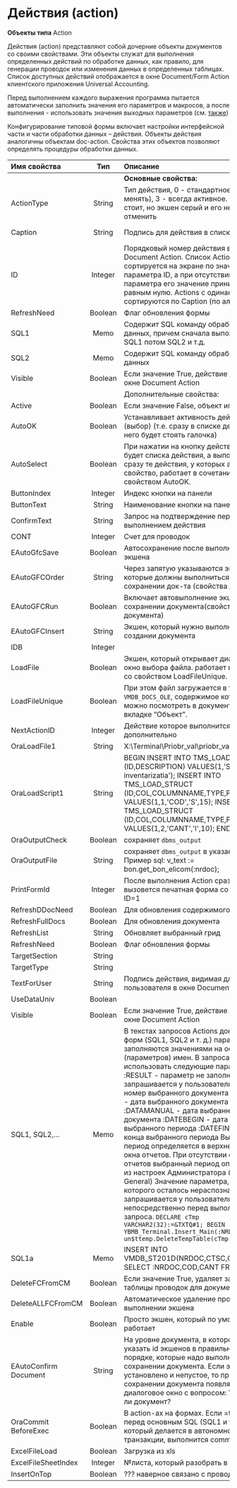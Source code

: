 # Действия \(action\)

**Объекты типа** Action

Действия \(action\) представляют собой дочерние объекты документов со своими свойствами. Эти объекты служат для выполнения определенных действий по обработке данных, как правило, для генерации проводок или изменения данных в определенных таблицах. Список доступных действий отображается в окне Document/Form Action клиентского приложения Universal Accounting.

Перед выполнением каждого выражения программа пытается автоматически заполнить значения его параметров и макросов, а после выполнения - использовать значения выходных параметров \(см. [также](https://bsoft.gitbook.io/wiki/razrabotka/obekty-oracle/parametry-i-makrosy-sql-zaprosov)\)

Конфигурирование типовой формы включает настройки интерфейсной части и части обработки данных – действия. Объекты действия аналогичны объектам doc-action. Свойства этих объектов позволяют определять процедуры обработки данных.

| **Имя свойства** | **Тип** | **Описание** | **Значение для примера** |
| :--- | :---: | :--- | :--- |
|  |  | **Основные свойства:** |  |
| ActionType | String | Тип действия,   0 - стандартное \(можно менять\),    3 - всегда активное.   Галочка стоит, но экшен серый   и его нельзя отменить | 0 |
| Caption | String | Подпись для действия в списке действий | Просто действие \(со всеми параметрами\) |
| ID | Integer | Порядковый номер действия в окне   Document Action.  Список Actions формы   сортируется на экране по значению   параметра ID, а при отсутствии этого   параметра его значение принимается   равным нулю. Actions с одинаковым ID   сортируются по Caption \(по алфавиту\) | 1 |
| RefreshNeed | Boolean | Флаг обновления формы | false |
| SQL1 | Memo | Содержит SQL команду обработки данных,   причем сначала выполниться SQL1 потом SQL2 и т.д. |  |
| SQL2 | Memo | Содержит SQL команду обработки данных |  |
| Visible | Boolean | Если значение True, действие доступно в   окне Document Action | true |
|  |  | Дополнительные свойства: |  |
| Active | Boolean | Если значение False, объект игнорируется | true |
| AutoOK | Boolean | Устанавливает активность действия \(выбор\)   \(т.е. сразу в списке действий, у него   будет стоять галочка\) | true |
| AutoSelect | Boolean | При нажатии на кнопку действия, не будет   списка действия,  а выполняться сразу те действия,   у которых активно это свойство,  работает в   сочетание со свойством AutoOK. | true |
| ButtonIndex | Integer | Индекс кнопки на панели | 1 |
| ButtonText | String | Наименование кнопки на панели | \[Генерировать проводки\] |
| ConfirmText | String | Запрос на подтверждение перед   выполнением действия | Generam formulele contabile? Сформировать проводки? |
| CONT | Integer | Cчет для проводок | 2111 |
| EAutoGfcSave | Boolean | Автосохранение после выполнения экшена | true |
| EAutoGFCOrder | String | Через запятую указываются экшены, которые   должны выполниться при   сохранении док-та \(свойства документа\) | 0 |
| EAutoGFCRun | Boolean | Включает автовыполнение экшенов про сохранении документа\(свойства документа\) | true |
| EAutoGFCInsert | String | Экшен, который нужно выполнить  при   создании документа | 5 |
| IDB | Integer |  |  |
| LoadFile | Boolean | Экшен, который открывает диалоговое   окно выбора файла. работает  в сочетание   со свойством LoadFileUnique. | true |
| LoadFileUnique | Boolean | При этом файл загружается в таблицу   `VMDB_DOCS_OLE`,  содержимое которой   можно посмотреть в документе на вкладке “Объект”. | true |
| NextActionID | Integer | Действие которое выполнится дополнительно | 1 |
| OraLoadFile1 | String | X:\Terminal\Priobr\_val\priobr\_val.txt |  |
| OraLoadScript1 | String | BEGIN   INSERT INTO TMS\_LOAD\_INFO   \(ID,DESCRIPTION\) VALUES\(1,'Strih-cod inventarizatia'\);   INSERT INTO TMS\_LOAD\_STRUCT   \(ID,COL,COLUMNNAME,TYPE,PREC\)   VALUES\(1,1,'COD','S',15\);  INSERT INTO TMS\_LOAD\_STRUCT  \(ID,COL,COLUMNNAME,TYPE,PREC\)   VALUES\(1,2,'CANT','I',10\);   END; |  |
| OraOutputCheck | Boolean | сохраняет `dbms_output` | true |
| OraOutputFile | String | сохраняет `dbms_output` в указанный файл.   Пример sql: v\_text := bon.get\_bon\_elicom\(:nrdoc\); | Z:\check.inp |
| PrintFormId | Integer | После выполнения Action сразу вызовется   печатная форма со свойством ID=1 | 1 |
| RefreshDDocNeed | Boolean | Для обновления содержимого документа | true |
| RefreshFullDocs | Boolean | Для обновления документа | true |
| RefreshList | String | Обновляет выбранный грид | sq01 |
| RefreshNeed | Boolean | Флаг обновления формы |  |
| TargetSection | String |  |  |
| TargetType | String |  |  |
| TextForUser | String | Подпись действия, видимая для пользователя   в окне Document Action |  |
| UseDataUniv | Boolean |  |  |
| Visible | Boolean | Если значение True, действие доступно   в окне Document Action | true |
| SQL1, SQL2,… | Memo | В текстах запросов Actions документов и   форм \(SQL1, SQL2 и т. д.\)   параметры заполняются значениями   на основании их \(параметров\) имен.   В запросах можно использовать следующие параметры: :RESULT - параметр не заполняется и не запрашивается у пользователя :NRDOC - номер выбранного документа :DATADOC - дата выбранного документа :DATAMANUAL - дата выбранного документа :DATEBEGIN - дата начала выбранного периода :DATEFINAL - дата конца выбранного периода  Выбранный период определяется в верхней части окна отчетов. При отсутствии окна отчетов выбранный период  определяется из настроек Администратора  \(секция General\) Значение параметра, имя которого осталось нераспознанным, запрашивается у пользователя непосредственно перед выполнением запроса. `DECLARE cTmp VARCHAR2(32):=&TXTQ#1; BEGIN YBMB_Terminal.Insert_Main(:NRDOC,cTmp,2); un$ttemp.DeleteTempTable(cTmp); END;` | Экшн, который выполняет  скрипт Настроено действие  "Экспорт заявки в EDI"  Его имя секции -  ZAIAVAKA\_POSU.MAKE\_XML Его SQL1 :begin ylnl\_edi\_order\_xml\(:order\); :batch:= 'move \oravirt\dpdump\order-':order'.xml' ' X:\EDI\ExiteSync\outbox\'chr\(13\)chr\(10\) 'X:'chr\(13\)chr\(10\) 'cd \EDI\ExiteSync\'chr\(13\)chr\(10\) 'main.bat';  end; / _order=field\_fmFS1c\_sq01\_NRDOC_ / |
| SQL1a | Memo | INSERT INTO VMDB\_ST201D\(NRDOC,CTSC,CANT\)   SELECT :NRDOC,COD,CANT FROM &TXT\#1 | Пример из дока \(48109\) Импорт |
| DeleteFCFromCM | Boolean | Если значение True, удаляет записи из   таблицы проводок для документа | true |
| DeleteALLFCFromCM | Boolean | Автоматическое удаление проводок при   выполнении экшена | true |
| Enable | Boolean | Просто экшен, который по умолчанию работает | true |
| EAutoConfirm<br>Document | String | На уровне документа, в котором   можно указать id экшенов в правильном   порядке, которые надо выполнять при   сохранении документа. Если это свойство   установлено и непустое, то при сохранении   документа появляется диалоговое окно с   вопросом: Утвердить ли документ? |  |
| OraCommit<br>BeforeExec | Boolean | В action-ах на формах. Если =true, то перед   основным SQL \(SQL1 и т.п.\), который делается   в автономной транзакции, выполнится commit. | true |
| ExcelFileLoad | Boolean | Загрузка из xls | true |
| ExcelFileSheetIndex | Integer | №листа, который разобрать в таблицу | 5 |
| InsertOnTop | Boolean | ??? наверное связано с проводками | false |

